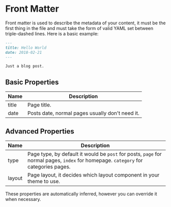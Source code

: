 # Front Matter

Front matter is used to describe the metadata of your content, it must be the first thing in the file and must take the form of valid YAML set between triple-dashed lines. Here is a basic example:

```markdown
---
title: Hello World
date: 2018-02-21
---

Just a blog post.
```

## Basic Properties

|Name|Description|
|---|---|
|title|Page title.|
|date|Posts date, normal pages usually don't need it.|

## Advanced Properties

|Name|Description|
|---|---|
|type|Page type, by default it would be `post` for posts, `page` for normal pages, `index` for homepage. `category` for categories pages.|
|layout|Page layout, it decides which layout component in your theme to use.|

These properties are automatically inferred, however you can override it when necessary.